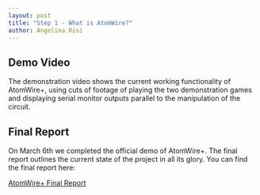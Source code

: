```yaml
---
layout: post
title: "Step 1 - What is AtomWire?"
author: Angelina Risi
---
```

## Demo Video
The demonstration video shows the current working functionality of AtomWire+, using cuts of footage of playing the two demonstration games and displaying serial monitor outputs parallel to the manipulation of the circuit.

## Final Report
On March 6th we completed the official demo of AtomWire+. The final report outlines the current state of the project in all its glory. You can find the final report here:

[AtomWire+ Final Report](https://docs.google.com/document/d/1toPThpBCSNtpZsruHBicHuylUEN3GBtxlYa6yCWUuys/edit?usp=sharing)

